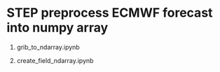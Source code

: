 # STEP preprocess ECMWF forecast into numpy array

1. grib_to_ndarray.ipynb

2. create_field_ndarray.ipynb